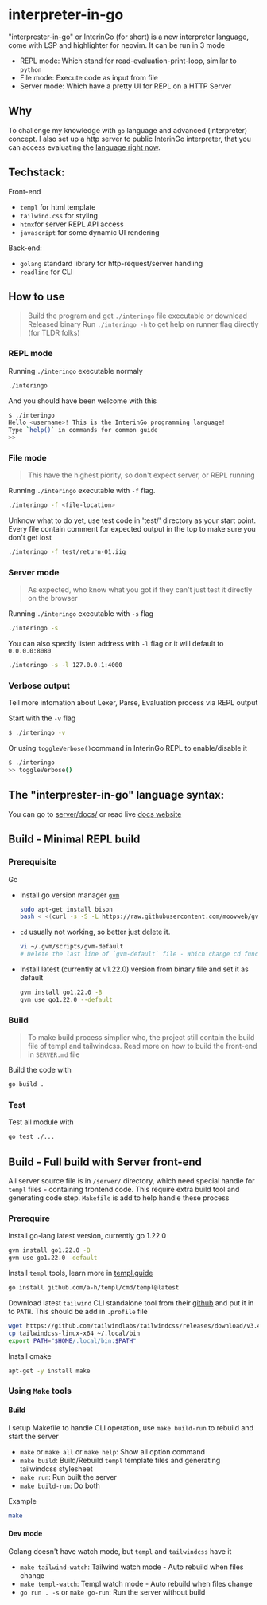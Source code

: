 # interpreter-in-go

"interprester-in-go" or InterinGo (for short) is a new interpreter language, come with LSP and highlighter for neovim. It can be run in 3 mode
- REPL mode: Which stand for read-evaluation-print-loop, similar to `python`
- File mode: Execute code as input from file
- Server mode: Which have a pretty UI for REPL on a HTTP Server

## Why

To challenge my knowledge with `go` language and advanced (interpreter) concept. I also set up a http server to public InterinGo interpreter, that you can access evaluating the [language right now](https://nghiango.asia/).

## Techstack:

Front-end
- `templ` for html template
- `tailwind.css` for styling
- `htmx`for server REPL API access
- `javascript` for some dynamic UI rendering

Back-end:
- `golang` standard library for http-request/server handling
- `readline` for CLI

## How to use

> Build the program and get `./interingo` file executable or download Released binary
> Run `./interingo -h` to get help on runner flag directly (for TLDR folks)

### REPL mode

Running `./interingo` executable normaly

```sh
./interingo
```

And you should have been welcome with this

```sh
$ ./interingo
Hello <username>! This is the InterinGo programming language!
Type `help()` in commands for common guide
>>
```

### File mode

> This have the highest piority, so don't expect server, or REPL running

Running `./interingo` executable with `-f` flag.

```sh
./interingo -f <file-location>
```

Unknow what to do yet, use test code in 'test/' directory as your start point. Every file contain comment for expected output in the top to make sure you don't get lost

```sh
./interingo -f test/return-01.iig
```

### Server mode

> As expected, who know what you got if they can't just test it directly on the browser

Running `./interingo` executable with `-s` flag

```sh
./interingo -s
```

You can also specify listen address with `-l` flag or it will default to `0.0.0.0:8080`

```sh
./interingo -s -l 127.0.0.1:4000
```

### Verbose output

Tell more infomation about Lexer, Parse, Evaluation process via REPL output

Start with the `-v` flag

```sh
$ ./interingo -v
```

Or using `toggleVerbose()`command in InterinGo REPL to enable/disable it

```sh
$ ./interingo
>> toggleVerbose()
```

## The "interprester-in-go" language syntax:

You can go to [server/docs/](server/docs/) or read live [docs website](https://nghiango.asia/docs)

## Build - Minimal REPL build

### Prerequisite

Go
- Install go version manager [`gvm`](https://github.com/moovweb/gvm)

    ```sh
    sudo apt-get install bison
    bash < <(curl -s -S -L https://raw.githubusercontent.com/moovweb/gvm/master/binscripts/gvm-installer)
    ```
- `cd` usually not working, so better just delete it.

    ```sh
    vi ~/.gvm/scripts/gvm-default
    # Delete the last line of `gvm-default` file - Which change cd functionality
    ```
- Install latest (currently at v1.22.0) version from binary file and set it as default

    ```sh
    gvm install go1.22.0 -B
    gvm use go1.22.0 --default
    ```

### Build

> To make build process simplier who, the project still contain the build file of templ and tailwindcss. Read more on how to build the front-end in `SERVER.md` file

Build the code with

```sh
go build .
```

### Test

Test all module with

```sh
go test ./...
```

## Build - Full build with Server front-end

All server source file is in `/server/` directory, which need special handle for `templ` files - containing frontend code. This require extra build tool and generating code step. `Makefile` is add to help handle these process

### Prerequire

Install go-lang latest version, currently go 1.22.0

```sh
gvm install go1.22.0 -B
gvm use go1.22.0 -default
```

Install `templ` tools, learn more in [templ.guide](https://templ.guide/)

```sh
go install github.com/a-h/templ/cmd/templ@latest
```

Download latest `tailwind` CLI standalone tool from their [github](https://github.com/tailwindlabs/tailwindcss/releases/) and put it in to `PATH`. This should be add in `.profile` file

```sh
wget https://github.com/tailwindlabs/tailwindcss/releases/download/v3.4.1/tailwindcss-linux-x64
cp tailwindcss-linux-x64 ~/.local/bin
export PATH="$HOME/.local/bin:$PATH"
```

Install cmake

```sh
apt-get -y install make
```

### Using `Make` tools

#### Build

I setup Makefile to handle CLI operation, use `make build-run` to rebuild and start the server
- `make` or `make all` or `make help`: Show all option command
- `make build`: Build/Rebuild `templ` template files and generating tailwindcss stylesheet
- `make run`: Run built the server
- `make build-run`: Do both

Example

```sh
make
```

#### Dev mode

Golang doesn't have watch mode, but `templ` and `tailwindcss` have it
- `make tailwind-watch`: Tailwind watch mode - Auto rebuild when files change
- `make templ-watch`: Templ watch mode - Auto rebuild when files change
- `go run . -s` or `make go-run`: Run the server without build
